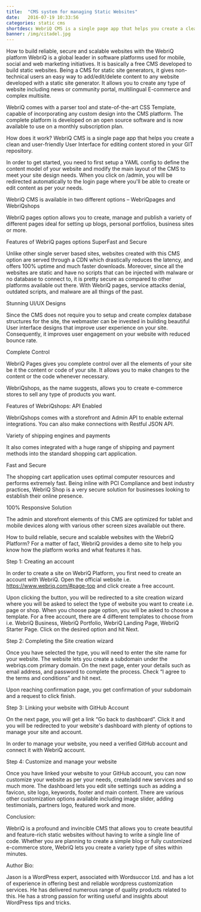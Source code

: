 ```yaml
---
title:  "CMS system for managing Static Websites"
date:   2016-07-19 10:33:56
categories: static cms
shortdesc: WebriQ CMS is a single page app that helps you create a clean and user-friendly User Interface for editing content stored in your GIT repository.roots.cx has already create one.
banner: /img/citadel.jpg
---
```

How to build reliable, secure and scalable websites with the WebriQ platform
WebriQ is a global leader in software platforms used for mobile, social and web marketing initiatives. It is basically a free CMS developed to build static websites. Being a CMS for static site generators, it gives non-technical users an easy way to add/edit/delete content to any website developed with a static site generator. It allows you to create any type of website including news or community portal, multilingual E-commerce and complex multisite.

WebriQ comes with a parser tool and state-of-the-art CSS Template, capable of incorporating any custom design into the CMS platform. The complete platform is developed on an open source software and is now available to use on a monthly subscription plan.

How does it work?
WebriQ CMS is a single page app that helps you create a clean and user-friendly User Interface for editing content stored in your GIT repository.

In order to get started, you need to first setup a YAML config to define the content model of your website and modify the main layout of the CMS to meet your site design needs. When you click on /admin, you will be redirected automatically to the login page where you'll be able to create or edit content as per your needs.

WebriQ CMS is available in two different options – WebriQpages and WebriQshops

WebriQ pages option allows you to create, manage and publish a variety of different pages ideal for setting up blogs, personal portfolios, business sites or more. 

Features of WebriQ pages options
SuperFast and Secure

Unlike other single server based sites, websites created with this CMS option are served through a CDN which drastically reduces the latency, and offers 100% uptime and much faster downloads. Moreover, since all the websites are static and have no scripts that can be injected with malware or no database to connect to, it is pretty secure as compared to other platforms available out there. With WebriQ pages, service attacks denial, outdated scripts, and malware are all things of the past.

Stunning UI/UX Designs

Since the CMS does not require you to setup and create complex database structures for the site, the webmaster can be invested in building beautiful User interface designs that improve user experience on your site. Consequently, it improves user engagement on your website with reduced bounce rate.

Complete Control

WebriQ Pages gives you complete control over all the elements of your site be it the content or code of your site. It allows you to make changes to the content or the code whenever necessary.

WebriQshops, as the name suggests, allows you to create e-commerce stores to sell any type of products you want. 

Features of WebriQshops:
API Enabled

WebriQshops comes with a storefront and Admin API to enable external integrations. You can also make connections with Restful JSON API.

Variety of shipping engines and payments

It also comes integrated with a huge range of shipping and payment methods into the standard shopping cart application.

Fast and Secure

The shopping cart application uses optimal computer resources and performs extremely fast. Being inline with PCI Compliance and best industry practices, WebriQ Shop is a very secure solution for businesses looking to establish their online presence.

100% Responsive Solution

The admin and storefront elements of this CMS are optimized for tablet and mobile devices along with various other screen sizes available out there. 


How to build reliable, secure and scalable websites with the WebriQ Platform?
For a matter of fact, WebriQ provides a demo site to help you know how the platform works and what features it has.

Step 1: Creating an account
 
In order to create a site on WebriQ Platform, you first need to create an account with WebriQ. Open the official website i.e. https://www.webriq.com/#page-top and click create a free account.

Upon clicking the button, you will be redirected to a site creation wizard where you will be asked to select the type of website you want to create i.e. page or shop. When you choose page option, you will be asked to choose a template. For a free account, there are 4 different templates to choose from i.e. WebriQ Business, WebriQ Portfolio, WebriQ Landing Page, WebriQ Starter Page. Click on the desired option and hit Next.

Step 2: Completing the Site creation wizard
 
Once you have selected the type, you will need to enter the site name for your website. The website lets you create a subdomain under the webriqs.com primary domain. On the next page, enter your details such as email address, and password to complete the process. Check “I agree to the terms and conditions” and hit next.

Upon reaching confirmation page, you get confirmation of your subdomain and a request to click finish.

Step 3: Linking your website with GitHub Account
 
On the next page, you will get a link “Go back to dashboard”. Click it and you will be redirected to your website's dashboard with plenty of options to manage your site and account.

In order to manage your website, you need a verified GitHub account and connect it with WebriQ account.

Step 4: Customize and manage your website
 
Once you have linked your website to your GitHub account, you can now customize your website as per your needs, create/add new services and so much more. The dashboard lets you edit site settings such as adding a favicon, site logo, keywords, footer and main content. There are various other customization options available including image slider, adding testimonials, partners logo, featured work and more.

Conclusion:

WebriQ is a profound and invincible CMS that allows you to create beautiful and feature-rich static websites without having to write a single line of code. Whether you are planning to create a simple blog or fully customized e-commerce store, WebriQ lets you create a variety type of sites within minutes.

Author Bio:

Jason is a WordPress expert, associated with Wordsuccor Ltd. and has a lot of experience in offering best and reliable wordpress customization services. He has delivered numerous range of quality products related to this. He has a strong passion for writing useful and insights about WordPress tips and tricks.


